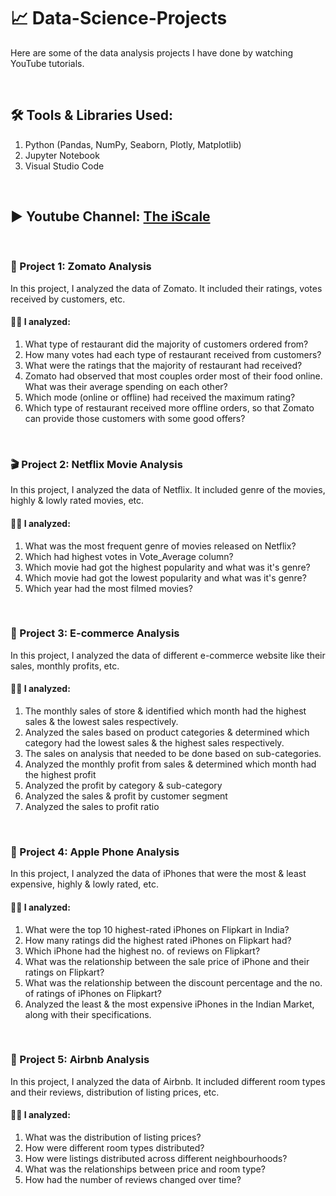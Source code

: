 # 📈 Data-Science-Projects

Here are some of the data analysis projects I have done by watching YouTube tutorials.

<br>

## 🛠️ Tools & Libraries Used:
1. Python (Pandas, NumPy, Seaborn, Plotly, Matplotlib)
2. Jupyter Notebook
3. Visual Studio Code

<br>

## ▶ Youtube Channel: [The iScale](https://www.youtube.com/@theiScale)

<br>

### 🍔 Project 1: Zomato Analysis
In this project, I analyzed the data of Zomato. It included their ratings, votes received by customers, etc.

#### 👨‍💻 I analyzed:

1. What type of restaurant did the majority of customers ordered from?
2. How many votes had each type of restaurant received from customers?
3. What were the ratings that the majority of restaurant had received?
4. Zomato had observed that most couples order most of their food online. What was their average spending on each other?
5. Which mode (online or offline) had received the maximum rating?
6. Which type of restaurant received more offline orders, so that Zomato can provide those customers with some good offers?

<br>

### 🎬 Project 2: Netflix Movie Analysis
In this project, I analyzed the data of Netflix. It included genre of the movies, highly & lowly rated movies, etc.

#### 👨‍💻 I analyzed:

1. What was the most frequent genre of movies released on Netflix?
2. Which had highest votes in Vote_Average column?
3. Which movie had got the highest popularity and what was it's genre?
4. Which movie had got the lowest popularity and what was it's genre?
5. Which year had the most filmed movies?

<br>

### 🛒 Project 3: E-commerce Analysis
In this project, I analyzed the data of different e-commerce website like their sales, monthly profits, etc.

#### 👨‍💻 I analyzed:

1. The monthly sales of store & identified which month had the highest sales & the lowest sales respectively.
2. Analyzed the sales based on product categories & determined which category had the lowest sales & the highest sales respectively.
3. The sales on analysis that needed to be done based on sub-categories.
4. Analyzed the monthly profit from sales & determined which month had the highest profit
5. Analyzed the profit by category & sub-category
6. Analyzed the sales & profit by customer segment
7. Analyzed the sales to profit ratio

<br>

### 📱 Project 4: Apple Phone Analysis
In this project, I analyzed the data of iPhones that were the most & least expensive, highly & lowly rated, etc.

#### 👨‍💻 I analyzed:

1. What were the top 10 highest-rated iPhones on Flipkart in India?
2. How many ratings did the highest rated iPhones on Flipkart had?
3. Which iPhone had the highest no. of reviews on Flipkart?
4. What was the relationship between the sale price of iPhone and their ratings on Flipkart?
5. What was the relationship between the discount percentage and the no. of ratings of iPhones on Flipkart?
6. Analyzed the least & the most expensive iPhones in the Indian Market, along with their specifications.   

<br>

### 🛌 Project 5: Airbnb Analysis
In this project, I analyzed the data of Airbnb. It included different room types and their reviews, distribution of listing prices, etc.

#### 👨‍💻 I analyzed:

1. What was the distribution of listing prices?
2. How were different room types distributed?
3. How were listings distributed across different neighbourhoods?
4. What was the relationships between price and room type?
5. How had the number of reviews changed over time?
